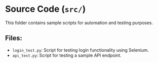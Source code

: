 # Source Code (`src/`)

This folder contains sample scripts for automation and testing purposes.

## Files:
- `login_test.py`: Script for testing login functionality using Selenium.
- `api_test.py`: Script for testing a sample API endpoint.
